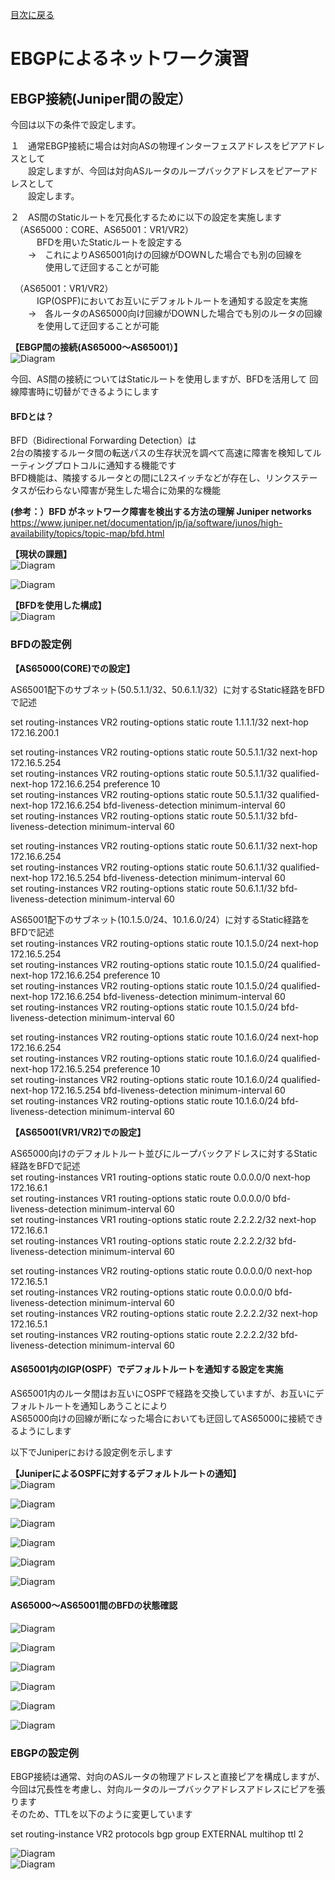 [目次に戻る](./Junos-BGP-exercises.md) <br>

# EBGPによるネットワーク演習

## EBGP接続(Juniper間の設定）<br>
今回は以下の条件で設定します。<br>

１　通常EBGP接続に場合は対向ASの物理インターフェスアドレスをピアアドレスとして<br>
　　設定しますが、今回は対向ASルータのループバックアドレスをピアーアドレスとして<br>
　　設定します。<br>

２　AS間のStaticルートを冗長化するために以下の設定を実施します<br>
　（AS65000：CORE、AS65001：VR1/VR2）<br>
　　　BFDを用いたStaticルートを設定する<br>
   　　→　これによりAS65001向けの回線がDOWNした場合でも別の回線を<br>
   　　　　使用して迂回することが可能<br>


　（AS65001：VR1/VR2）<br>
　　　IGP(OSPF)においてお互いにデフォルトルートを通知する設定を実施<br>
   　　→　各ルータのAS65000向け回線がDOWNした場合でも別のルータの回線<br>
   　　　を使用して迂回することが可能<br>


**【EBGP間の接続(AS65000～AS65001）】**<br>
  ![Diagram](./images/ebgp-topology-1.jpg)<br>
  
  
  
  今回、AS間の接続についてはStaticルートを使用しますが、BFDを活用して
   回線障害時に切替ができるようにします<br>
   
   #### BFDとは？<br>
   BFD（Bidirectional Forwarding Detection）は<br>
   2台の隣接するルータ間の転送パスの生存状況を調べて高速に障害を検知してルーティングプロトコルに通知する機能です<br>
   BFD機能は、隣接するルータとの間にL2スイッチなどが存在し、リンクステータスが伝わらない障害が発生した場合に効果的な機能<br>
   
   **(参考：）BFD がネットワーク障害を検出する方法の理解 Juniper networks**<br>
   https://www.juniper.net/documentation/jp/ja/software/junos/high-availability/topics/topic-map/bfd.html<br>
   
   
 **【現状の課題】**<br>
  ![Diagram](./images/ebgp-bfd-1.jpg)<br>
  
  ![Diagram](./images/ebgp-bfd-2.jpg)<br>
  
 **【BFDを使用した構成】**<br>
 ![Diagram](./images/ebgp-bfd-3.jpg)<br>
 
 ### BFDの設定例<br>
 **【AS65000(CORE)での設定】**<br>

 AS65001配下のサブネット(50.5.1.1/32、50.6.1.1/32）に対するStatic経路をBFDで記述<br>

set routing-instances VR2 routing-options static route 1.1.1.1/32 next-hop 172.16.200.1<br>

set routing-instances VR2 routing-options static route 50.5.1.1/32 next-hop 172.16.5.254<br>
set routing-instances VR2 routing-options static route 50.5.1.1/32 qualified-next-hop 172.16.6.254 
preference 10<br>
set routing-instances VR2 routing-options static route 50.5.1.1/32 qualified-next-hop 172.16.6.254
bfd-liveness-detection minimum-interval 60<br>
set routing-instances VR2 routing-options static route 50.5.1.1/32 bfd-liveness-detection 
minimum-interval 60<br>

set routing-instances VR2 routing-options static route 50.6.1.1/32 next-hop 172.16.6.254<br>
set routing-instances VR2 routing-options static route 50.6.1.1/32 qualified-next-hop 172.16.5.254 
bfd-liveness-detection minimum-interval 60<br>
set routing-instances VR2 routing-options static route 50.6.1.1/32 bfd-liveness-detection 
minimum-interval 60<br>


 AS65001配下のサブネット(10.1.5.0/24、10.1.6.0/24）に対するStatic経路をBFDで記述<br>
set routing-instances VR2 routing-options static route 10.1.5.0/24 next-hop 172.16.5.254<br>
set routing-instances VR2 routing-options static route 10.1.5.0/24 qualified-next-hop 172.16.6.254 
preference 10<br>
set routing-instances VR2 routing-options static route 10.1.5.0/24 qualified-next-hop 172.16.6.254 
bfd-liveness-detection minimum-interval 60<br>
set routing-instances VR2 routing-options static route 10.1.5.0/24 bfd-liveness-detection 
minimum-interval 60<br>

set routing-instances VR2 routing-options static route 10.1.6.0/24 next-hop 172.16.6.254<br>
set routing-instances VR2 routing-options static route 10.1.6.0/24 qualified-next-hop 172.16.5.254 
preference 10<br>
set routing-instances VR2 routing-options static route 10.1.6.0/24 qualified-next-hop 172.16.5.254 
bfd-liveness-detection minimum-interval 60<br>
set routing-instances VR2 routing-options static route 10.1.6.0/24 bfd-liveness-detection 
minimum-interval 60<br>


**【AS65001(VR1/VR2)での設定】**<br>

AS65000向けのデフォルトルート並びにループバックアドレスに対するStatic経路をBFDで記述<br>
set routing-instances VR1 routing-options static route 0.0.0.0/0 next-hop 172.16.6.1<br>
set routing-instances VR1 routing-options static route 0.0.0.0/0 bfd-liveness-detection 
minimum-interval 60<br>
set routing-instances VR1 routing-options static route 2.2.2.2/32 next-hop 172.16.6.1<br>
set routing-instances VR1 routing-options static route 2.2.2.2/32 bfd-liveness-detection 
minimum-interval 60<br>

set routing-instances VR2 routing-options static route 0.0.0.0/0 next-hop 172.16.5.1<br>
set routing-instances VR2 routing-options static route 0.0.0.0/0 bfd-liveness-detection 
minimum-interval 60<br>
set routing-instances VR2 routing-options static route 2.2.2.2/32 next-hop 172.16.5.1<br>
set routing-instances VR2 routing-options static route 2.2.2.2/32 bfd-liveness-detection 
minimum-interval 60<br>


#### AS65001内のIGP(OSPF）でデフォルトルートを通知する設定を実施<br>

AS65001内のルータ間はお互いにOSPFで経路を交換していますが、お互いにデフォルトルートを通知しあうことにより<br>
AS65000向けの回線が断になった場合においても迂回してAS65000に接続できるようにします<br>

以下でJuniperにおける設定例を示します<br>

 **【JuniperによるOSPFに対するデフォルトルートの通知】**<br>
  ![Diagram](./images/ospf-default-route-export-1.jpg)<br>
  
  ![Diagram](./images/ospf-default-route-export-2.jpg)<br>
  
  ![Diagram](./images/ospf-default-route-export-3.jpg)<br>
  
  ![Diagram](./images/ospf-default-route-export-4.jpg)<br>
  
  ![Diagram](./images/ospf-default-route-export-5.jpg)<br>
  
  ![Diagram](./images/ospf-default-route-export-6.jpg)<br>
  
  
#### AS65000～AS65001間のBFDの状態確認<br>

![Diagram](./images/bfd-1.jpg)<br>
  
  ![Diagram](./images/bfd-2.jpg)<br>
  
  ![Diagram](./images/bfd-3.jpg)<br>
  
  ![Diagram](./images/bfd-4.jpg)<br>
  
  ![Diagram](./images/bfd-5.jpg)<br>
  
  ![Diagram](./images/bfd-6.jpg)<br>

 ### EBGPの設定例<br>
EBGP接続は通常、対向のASルータの物理アドレスと直接ピアを構成しますが、今回は冗長性を考慮し、対向ルータのループバックアドレスアドレスにピアを張ります<br>
そのため、TTLを以下のように変更しています<br>

set routing-instance VR2 protocols bgp group EXTERNAL multihop ttl 2<br>

 ![Diagram](./images/ebgp-config-1.jpg)<br>
  ![Diagram](./images/ebgp-config-2.jpg)<br>
